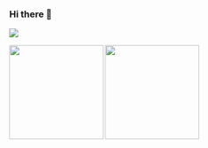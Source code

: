 ### Hi there 👋

![](https://github-profile-summary-cards.vercel.app/api/cards/profile-details?username=genie-ru&theme=tokyonight)

<p>
<a href="https://github.com/genie-ru">
  <img align="left" height="170px" src="https://github-readme-stats.vercel.app/api?username=genie-ru&count_private=true&show_icons=true&theme=tokyonight" />
</a>
<a href="https://github.com/genie-ru">
  <img align="left" height="170px" src="https://github-readme-stats.vercel.app/api/top-langs/?username=genie-ru&layout=compact&theme=tokyonight" />
</a>
</p>

